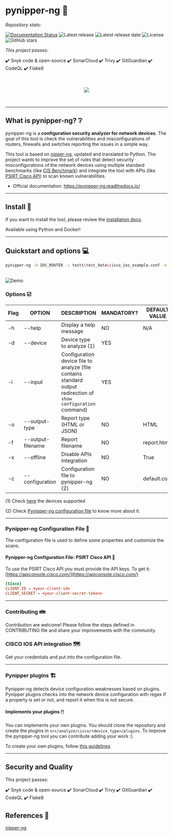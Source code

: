 # pynipper-ng 🔧

_Repository stats:_

[![Documentation Status](https://readthedocs.org/projects/pynipper-ng/badge/?version=latest)](https://pynipper-ng.readthedocs.io/?badge=latest)
![Latest release](https://img.shields.io/github/v/release/syn-4ck/pynipper-ng)
![Latest release date](https://img.shields.io/github/release-date/syn-4ck/pynipper-ng)
![License](https://img.shields.io/github/license/syn-4ck/pynipper-ng)
![GitHub stars](https://img.shields.io/github/stars/syn-4ck/pynipper-ng?style=social)

_This project passes:_

✔️ Snyk code & open-source
✔️ SonarCloud
✔️ Trivy
✔️ GitGuardian
✔️ CodeQL
✔️ Flake8

<br/>

<p align="center">
  <img src="img/pynipper-ng-crop.png">
</p>

<br/>

---

## What is pynipper-ng? ❔
pynipper-ng is a **configuration security analyzer for network devices**. The goal of this tool is check the vulnerabilities and misconfigurations of routers, firewalls and switches reporting the issues in a simple way.

This tool is based on [nipper-ng](https://github.com/arpitn30/nipper-ng), updated and translated to Python. The project wants to improve the set of rules that detect security misconfigurations of the network devices using multiple standard benchmarks (like [CIS Benchmark](https://www.cisecurity.org/cis-benchmarks/)) and integrate the tool with APIs (like [PSIRT Cisco API](https://developer.cisco.com/docs/psirt/#!overview/overview)) to scan known vulnerabilities.

* Official documentation: https://pynipper-ng.readthedocs.io/

---

## Install 🧰

If you want to install the tool, please review the [installation docs](https://pynipper-ng.readthedocs.io/installation/).

Available using Python and Docker!

---

## Quickstart and options 💻

```BASH
pynipper-ng -d IOS_ROUTER -i tests\test_data\cisco_ios_example.conf -o HTML -f ./report.html -x
```

<br/>
<img src="img/demo.gif"  alt="Demo">
<br/>

### Options ☑️

| Flag | OPTION        | DESCRIPTION                                                                                                      | MANDATORY? | DEFAULT VALUE |
|------|---------------|------------------------------------------------------------------------------------------------------------------|------------|--------------|
| -h   | --help        | Display a help message                                                                                           | NO         | N/A             |
| -d   | --device      | Device type to analyze (1)                                                                                       | YES        |             |
| -i   | --input       | Configuration device file to analyze (file contains standard output redirection of `show configuration` command) | YES        |             |
| -o   | --output-type | Report type (HTML or JSON)                                                                                       | NO         | HTML          |
| -f   | --output-filename | Report filename                                                                                              | NO         | report.html
| -x   | --offline         | Disable APIs integration                                                                                     | NO         | True             |
| -c   | --configuration   | Configuration file to pynipper-ng (2)                                                                        | NO         | default.conf    |


(1) Check [here](src/devices/README.md) the devices supported

(2) Check [Pynipper-ng configuration file](#pynipper-ng-configuration-file) to know more about it.

---

### Pynipper-ng Configuration File 📂

The configuration file is used to define some properties and customize the scans.

#### Pynipper-ng Configuration File: PSIRT Cisco API 📁

To use the PSIRT Cisco API you must provide the API keys. To get it: [https://apiconsole.cisco.com/](https://apiconsole.cisco.com/)

```conf
[Cisco]
CLIENT_ID = <your-client-id>
CLIENT_SECRET = <your-client-secret-token>
```

---

### Contributing 👪

Contribution are welcome! Please follow the steps defined in CONTRIBUTING file and share your improvements with the community.

### CISCO IOS API integration 🗺️

Get your credentials and put into the configuration file.

---

### Pynipper plugins 🏗️

Pynipper-ng detects device configuration weaknesses based on plugins. Pynipper plugins checks into the network device configuration with regex if a property is set or not, and report it when this is not secure.

#### Implements your plugins 🖱️

You can implements your own plugins. You should clone the repository and create the plugins in `src/analyze/cisco/<device_type>/plugins`. To improve the pynipper-ng tool you can contribute adding your work :).

To create your own plugins, follow [this guidelines](CONTRIBUTING.md)

---

## Security and Quality

This project passes:

✔️ Snyk code & open-source
✔️ SonarCloud
✔️ Trivy
✔️ GitGuardian
✔️ CodeQL
✔️ Flake8

## References 🔗
[nipper-ng](https://github.com/arpitn30/nipper-ng)
